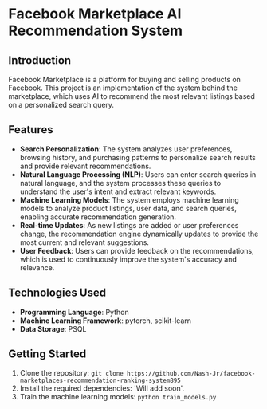 # Facebook Marketplace AI Recommendation System

## Introduction

Facebook Marketplace is a platform for buying and selling products on Facebook. This project is an implementation of the system behind the marketplace, which uses AI to recommend the most relevant listings based on a personalized search query.

## Features

- **Search Personalization**: The system analyzes user preferences, browsing history, and purchasing patterns to personalize search results and provide relevant recommendations.
- **Natural Language Processing (NLP)**: Users can enter search queries in natural language, and the system processes these queries to understand the user's intent and extract relevant keywords.
- **Machine Learning Models**: The system employs machine learning models to analyze product listings, user data, and search queries, enabling accurate recommendation generation.
- **Real-time Updates**: As new listings are added or user preferences change, the recommendation engine dynamically updates to provide the most current and relevant suggestions.
- **User Feedback**: Users can provide feedback on the recommendations, which is used to continuously improve the system's accuracy and relevance.

## Technologies Used

- **Programming Language**: Python
- **Machine Learning Framework**: pytorch, scikit-learn
- **Data Storage**: PSQL

## Getting Started

1. Clone the repository: `git clone https://github.com/Nash-Jr/facebook-marketplaces-recommendation-ranking-system895`
2. Install the required dependencies: 'Will add soon'.
4. Train the machine learning models: `python train_models.py`
